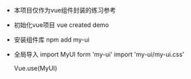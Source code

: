 - 本项目仅作为vue组件封装的练习参考
 
- 初始化vue项目
    vue created demo
 
- 安装组件库
    npm add my-ui
 
- 全局导入
    import MyUI form 'my-ui'
    import 'my-ui/my-ui.css'
 
    Vue.use(MyUI)